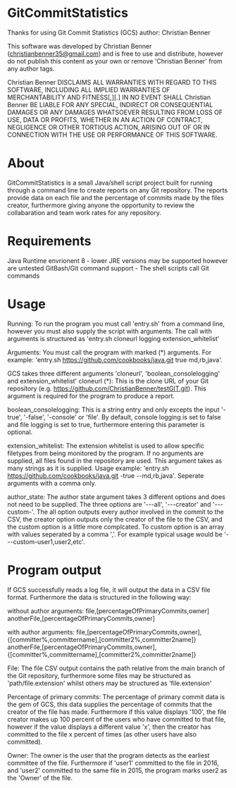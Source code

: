 # GitCommitStatistics
Thanks for using Git Commit Statistics (GCS)
author: Christian Benner

This software was developed by Christian Benner (christianbenner35@gmail.com) and is free to use and distribute, however do not publish this content as your own or remove 'Christian Benner' from any author tags.

Christian Benner DISCLAIMS ALL WARRANTIES WITH REGARD TO THIS SOFTWARE, INCLUDING ALL IMPLIED WARRANTIES OF MERCHANTABILITY AND FITNESS[,][.] IN NO EVENT SHALL Christian Benner BE LIABLE FOR ANY SPECIAL, INDIRECT OR CONSEQUENTIAL DAMAGES OR ANY DAMAGES WHATSOEVER RESULTING FROM LOSS OF USE, DATA OR PROFITS, WHETHER IN AN ACTION OF CONTRACT, NEGLIGENCE OR OTHER TORTIOUS ACTION, ARISING OUT OF OR IN CONNECTION WITH THE USE OR PERFORMANCE OF THIS SOFTWARE.

# About
GitCommitStatistics is a small Java/shell script project built for running through a command line to create reports on any Git repository. The reports provide data on each file and the percentage of commits made by the files creator, furthermore giving anyone the opportunity to review the collabaration and team work rates for any repository.

# Requirements
Java Runtime envrionent 8 - lower JRE versions may be supported however are untested
GitBash/Git command support - The shell scripts call Git commands

# Usage
Running:
To run the program you must call 'entry.sh' from a command line, however you must also supply the script with arguments. The call with arguments is structured as 'entry.sh cloneurl logging extension_whitelist'
	
Arguments:
You must call the program with marked (*) arguments. For example: 'entry.sh https://github.com/cookbooks/java.git true md,rb,java'.
			
GCS takes three different arguments 'cloneurl', 'boolean_consolelogging' and extension_whitelist'
cloneurl (*):
This is the clone URL of your Git repository (e.g. https://github.com/ChristianBenner/testGIT.git). This argument is required for the program to produce a report.
			
boolean_consolelogging: This is a string entry and only excepts the input '-true', '-false', '-console' or 'file'. By default, console logging is set to false and file logging is set to true, furthermore entering this parameter is optional.

extension_whitelist: The extension whitelist is used to allow specific filetypes from being monitored by the program. If no arguments are supplied, all files found in the repository are used. This argument takes as many strings as it is supplied. Usage example: 'entry.sh https://github.com/cookbooks/java.git -true --md,rb,java'. Seperate arguments with a comma only.

author_state: The author state argument takes 3 different options and does not need to be supplied. The three options are '---all', '---creator' and '---custom-'. The all option outputs every author involved in the commit to the CSV, the creator option outputs only the creator of the file to the CSV, and the custom option is a little more complcated. To custom option is an array with values seperated by a comma ','. For example typical usage would be '---custom-user1,user2,etc'.

# Program output
If GCS successfully reads a log file, it will output the data in a CSV file format. Furthermore the data is structured in the following way:
	
without author arguments:
	file,[percentageOfPrimaryCommits,owner]
	anotherFile,[percentageOfPrimaryCommits,owner]

with author arguments:
	file,[percentageOfPrimaryCommits,owner],{[committer%,committername],[committer2%,committer2name]}
	anotherFile,[percentageOfPrimaryCommits,owner],{[committer%,committername],[committer2%,committer2name]}
		
File:
	The file CSV output contains the path relative from the main branch of the Git repository, furthermore some files may be structured as 'path/file.extension' whilst others may be structured as 'file.extension'
		
Percentage of primary commits:
	The percentage of primary commit data is the gem of GCS, this data supplies the percentage of commits that the creator of the file has made. Furthermore if this value displays '100', the file creator makes up 100 percent of the users who have committed to that file, however if the value displays a different value 'x', then the creator has committed to the file x percent of times (as other users have also committed).
		
Owner:
	The owner is the user that the program detects as the earliest committee of the file. Furthermore if 'user1' committed to the file in 2016, and 'user2' committed to the same file in 2015, the program marks user2 as the 'Owner' of the file.
